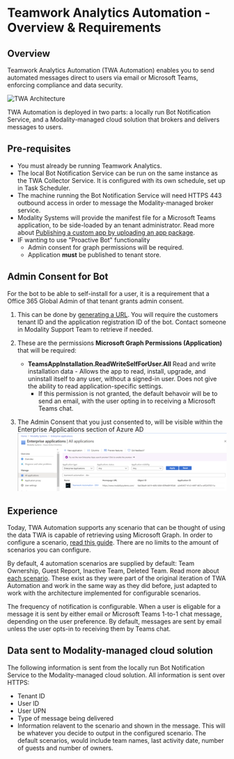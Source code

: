# Teamwork Analytics Automation - Overview & Requirements

## Overview

Teamwork Analytics Automation (TWA Automation) enables you to send automated messages direct to users via email or Microsoft Teams, enforcing compliance and data security.

![TWA Architecture](./../images/twa-architecture.png)

TWA Automation is deployed in two parts: a locally run Bot Notification Service, and a Modality-managed cloud solution that brokers and delivers messages to users.

## Pre-requisites

* You must already be running Teamwork Analytics.
* The local Bot Notification Service can be run on the same instance as the TWA Collector Service. It is configured with its own schedule, set up in Task Scheduler.
* The machine running the Bot Notification Service will need HTTPS 443 outbound access in order to message the Modality-managed broker service.
* Modality Systems will provide the manifest file for a Microsoft Teams application, to be side-loaded by an tenant administrator. Read more about [Publishing a custom app by uploading an app package](https://docs.microsoft.com/en-us/MicrosoftTeams/upload-custom-apps).
* IF wanting to use "Proactive Bot" functionality
  * Admin consent for graph permissions will be required.
  * Application **must** be published to tenant store.


## Admin Consent for Bot

For the bot to be able to self-install for a user, it is a requirement that a Office 365 Global Admin of that tenant grants admin consent. 

1. This can be done by [generating a URL](https://docs.microsoft.com/en-us/azure/active-directory/manage-apps/grant-admin-consent#construct-the-url-for-granting-tenant-wide-admin-consent). You will require the customers tenant ID and the application registration ID of the bot. Contact someone in Modality Support Team to retrieve if needed.

2. These are the permissions **Microsoft Graph Permissions (Application)** that will be required:
   - **TeamsAppInstallation.ReadWriteSelfForUser.All** Read and write installation data - Allows the app to read, install, upgrade, and uninstall itself to any user, without a signed-in user. Does not give the ability to read application-specific settings.
     - If this permission is not granted, the default behavoir will be to send an email, with the user opting in to receiving a Microsoft Teams chat.

3. The Admin Consent that you just consented to, will be visible within the Enterprise Applications section of Azure AD
   ![Screenshot](../images/twa-automation-enterprise-applications.png)

## Experience

Today, TWA Automation supports any scenario that can be thought of using the data TWA is capable of retrieving using Microsoft Graph. In order to configure a scenario, [read this guide](TWA-Automation-ConfigurableScenarios.md). There are no limits to the amount of scenarios you can configure.

By default, 4 automation scenarios are supplied by default: Team Ownership, Guest Report, Inactive Team, Deleted Team. Read more about [each scenario](TWA-Bot-Scenarios.md). These exist as they were part of the original iteration of TWA Automation and work in the same way as they did before, just adapted to work with the architecture implemented for configurable scenarios.

The frequency of notification is configurable. When a user is eligable for a message it is sent by either email or Microsoft Teams 1-to-1 chat message, depending on the user preference. By default, messages are sent by email unless the user opts-in to receiving them by Teams chat.

## Data sent to Modality-managed cloud solution

The following information is sent from the locally run Bot Notification Service to the Modality-managed cloud solution. All information is sent over HTTPS:

* Tenant ID
* User ID
* User UPN
* Type of message being delivered
* Information relavent to the scenario and shown in the message. This will be whatever you decide to output in the configured scenario. The default scenarios, would include team names, last activity date, number of guests and number of owners.




